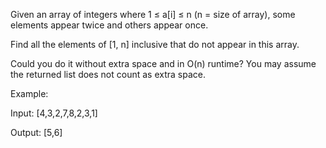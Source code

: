 Given an array of integers where 1 ≤ a[i] ≤ n (n = size of array),
 some elements appear twice and others appear once.

Find all the elements of [1, n] inclusive that 
 do not appear in this array.

Could you do it without extra space and in O(n) runtime? 
 You may assume the returned list does not count as extra space.

Example:

Input:
[4,3,2,7,8,2,3,1]

Output:
[5,6]
